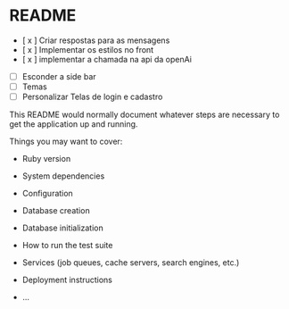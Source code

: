 # README

- [ x ] Criar respostas para as mensagens
- [ x ] Implementar os estilos no front
- [ x ] implementar a chamada na api da openAi
- [ ] Esconder a side bar
- [ ] Temas
- [ ] Personalizar Telas de login e cadastro

This README would normally document whatever steps are necessary to get the
application up and running.

Things you may want to cover:

* Ruby version

* System dependencies

* Configuration

* Database creation

* Database initialization

* How to run the test suite

* Services (job queues, cache servers, search engines, etc.)

* Deployment instructions

* ...
